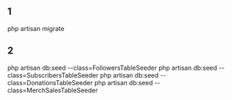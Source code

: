 ## 1

php artisan migrate

## 2

php artisan db:seed --class=FollowersTableSeeder
php artisan db:seed --class=SubscribersTableSeeder
php artisan db:seed --class=DonationsTableSeeder
php artisan db:seed --class=MerchSalesTableSeeder
